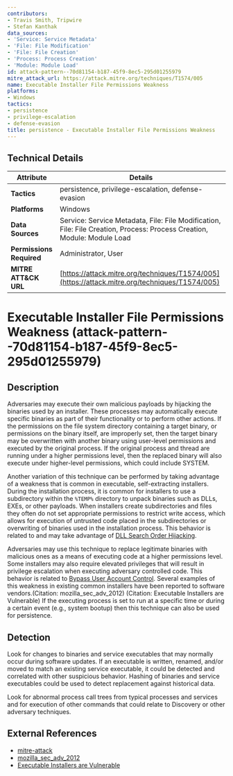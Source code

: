 ```yaml
---
contributors:
- Travis Smith, Tripwire
- Stefan Kanthak
data_sources:
- 'Service: Service Metadata'
- 'File: File Modification'
- 'File: File Creation'
- 'Process: Process Creation'
- 'Module: Module Load'
id: attack-pattern--70d81154-b187-45f9-8ec5-295d01255979
mitre_attack_url: https://attack.mitre.org/techniques/T1574/005
name: Executable Installer File Permissions Weakness
platforms:
- Windows
tactics:
- persistence
- privilege-escalation
- defense-evasion
title: persistence - Executable Installer File Permissions Weakness
---
```


## Technical Details

| Attribute | Details |
|-----------|----------|
| **Tactics** | persistence, privilege-escalation, defense-evasion |
| **Platforms** | Windows |
| **Data Sources** | Service: Service Metadata, File: File Modification, File: File Creation, Process: Process Creation, Module: Module Load |
| **Permissions Required** | Administrator, User |
| **MITRE ATT&CK URL** | [https://attack.mitre.org/techniques/T1574/005](https://attack.mitre.org/techniques/T1574/005) |

# Executable Installer File Permissions Weakness (attack-pattern--70d81154-b187-45f9-8ec5-295d01255979)

## Description
Adversaries may execute their own malicious payloads by hijacking the binaries used by an installer. These processes may automatically execute specific binaries as part of their functionality or to perform other actions. If the permissions on the file system directory containing a target binary, or permissions on the binary itself, are improperly set, then the target binary may be overwritten with another binary using user-level permissions and executed by the original process. If the original process and thread are running under a higher permissions level, then the replaced binary will also execute under higher-level permissions, which could include SYSTEM.

Another variation of this technique can be performed by taking advantage of a weakness that is common in executable, self-extracting installers. During the installation process, it is common for installers to use a subdirectory within the <code>%TEMP%</code> directory to unpack binaries such as DLLs, EXEs, or other payloads. When installers create subdirectories and files they often do not set appropriate permissions to restrict write access, which allows for execution of untrusted code placed in the subdirectories or overwriting of binaries used in the installation process. This behavior is related to and may take advantage of [DLL Search Order Hijacking](https://attack.mitre.org/techniques/T1574/001).

Adversaries may use this technique to replace legitimate binaries with malicious ones as a means of executing code at a higher permissions level. Some installers may also require elevated privileges that will result in privilege escalation when executing adversary controlled code. This behavior is related to [Bypass User Account Control](https://attack.mitre.org/techniques/T1548/002). Several examples of this weakness in existing common installers have been reported to software vendors.(Citation: mozilla_sec_adv_2012)  (Citation: Executable Installers are Vulnerable) If the executing process is set to run at a specific time or during a certain event (e.g., system bootup) then this technique can also be used for persistence.

## Detection
Look for changes to binaries and service executables that may normally occur during software updates. If an executable is written, renamed, and/or moved to match an existing service executable, it could be detected and correlated with other suspicious behavior. Hashing of binaries and service executables could be used to detect replacement against historical data.

Look for abnormal process call trees from typical processes and services and for execution of other commands that could relate to Discovery or other adversary techniques.

## External References
- [mitre-attack](https://attack.mitre.org/techniques/T1574/005)
- [mozilla_sec_adv_2012](https://www.mozilla.org/en-US/security/advisories/mfsa2012-98/)
- [Executable Installers are Vulnerable](https://seclists.org/fulldisclosure/2015/Dec/34)

